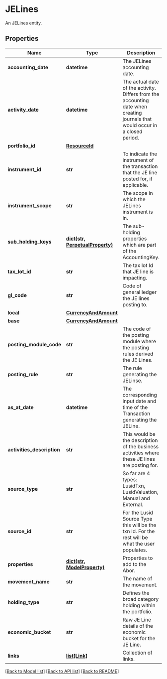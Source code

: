 # JELines

An JELines entity.

## Properties
Name | Type | Description | Notes
------------ | ------------- | ------------- | -------------
**accounting_date** | **datetime** | The JELines accounting date. | 
**activity_date** | **datetime** | The actual date of the activity. Differs from the accounting date when creating journals that would occur in a closed period. | 
**portfolio_id** | [**ResourceId**](ResourceId.md) |  | 
**instrument_id** | **str** | To indicate the instrument of the transaction that the JE line posted for, if applicable. | 
**instrument_scope** | **str** | The scope in which the JELines instrument is in. | 
**sub_holding_keys** | [**dict(str, PerpetualProperty)**](PerpetualProperty.md) | The sub-holding properties which are part of the AccountingKey. | [optional] 
**tax_lot_id** | **str** | The tax lot Id that JE line is impacting. | 
**gl_code** | **str** | Code of general ledger the JE lines posting to. | 
**local** | [**CurrencyAndAmount**](CurrencyAndAmount.md) |  | 
**base** | [**CurrencyAndAmount**](CurrencyAndAmount.md) |  | 
**posting_module_code** | **str** | The code of the posting module where the posting rules derived the JE Lines. | [optional] 
**posting_rule** | **str** | The rule generating the JELinse. | 
**as_at_date** | **datetime** | The corresponding input date and time of the Transaction generating the JELine. | 
**activities_description** | **str** | This would be the description of the business activities where these JE lines are posting for. | [optional] 
**source_type** | **str** | So far are 4 types: LusidTxn, LusidValuation, Manual and External. | 
**source_id** | **str** | For the Lusid Source Type this will be the txn Id. For the rest will be what the user populates. | 
**properties** | [**dict(str, ModelProperty)**](ModelProperty.md) | Properties to add to the Abor. | [optional] 
**movement_name** | **str** | The name of the movement. | 
**holding_type** | **str** | Defines the broad category holding within the portfolio. | 
**economic_bucket** | **str** | Raw JE Line details of the economic bucket for the JE Line. | 
**links** | [**list[Link]**](Link.md) | Collection of links. | [optional] 

[[Back to Model list]](../README.md#documentation-for-models) [[Back to API list]](../README.md#documentation-for-api-endpoints) [[Back to README]](../README.md)


